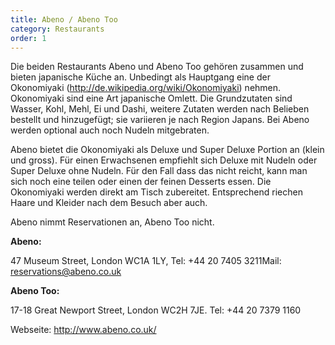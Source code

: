 ```yaml
---
title: Abeno / Abeno Too
category: Restaurants
order: 1
---
```


Die beiden Restaurants Abeno und Abeno Too gehören zusammen und bieten japanische Küche an. Unbedingt als Hauptgang eine der Okonomiyaki (http://de.wikipedia.org/wiki/Okonomiyaki) nehmen. Okonomiyaki sind eine Art japanische Omlett. Die Grundzutaten sind Wasser, Kohl, Mehl, Ei und Dashi, weitere Zutaten werden nach Belieben bestellt und hinzugefügt; sie variieren je nach Region Japans. Bei Abeno werden optional auch noch Nudeln mitgebraten.

Abeno bietet die Okonomiyaki als Deluxe und Super Deluxe Portion an (klein und gross). Für einen Erwachsenen empfiehlt sich Deluxe mit Nudeln oder Super Deluxe ohne Nudeln. Für den Fall dass das nicht reicht, kann man sich noch eine teilen oder einen der feinen Desserts essen. Die Okonomiyaki werden direkt am Tisch zubereitet. Entsprechend riechen Haare und Kleider nach dem Besuch aber auch.

Abeno nimmt Reservationen an, Abeno Too nicht.

**Abeno:**

47 Museum Street, London WC1A 1LY, Tel: +44 20 7405 3211Mail: reservations@abeno.co.uk

**Abeno Too:**

17-18 Great Newport Street, London WC2H 7JE. Tel: +44 20 7379 1160

Webseite: http://www.abeno.co.uk/

